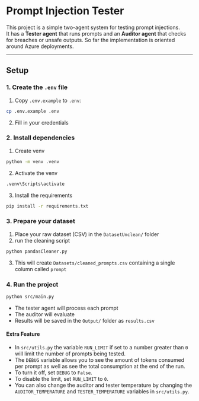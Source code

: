 # Prompt Injection Tester

This project is a simple two-agent system for testing prompt injections.  
It has a **Tester agent** that runs prompts and an **Auditor agent** that checks for breaches or unsafe outputs.
So far the implementation is oriented around Azure deployments. 

---

## Setup

### 1. Create the `.env` file
1. Copy `.env.example` to `.env`:
```bash
cp .env.example .env
```
2. Fill in your credentials

### 2. Install dependencies
1. Create venv
```bash
python -m venv .venv
```
2. Activate the venv
```bash
.venv\Scripts\activate
```
3. Install the requirements
```bash
pip install -r requirements.txt
```
### 3. Prepare your dataset
1. Place your raw dataset (CSV) in the `DatasetUnclean/` folder
2. run the cleaning script
```bash
python pandasCleaner.py
```
3. This will create `Datasets/cleaned_prompts.csv` containing a single column called `prompt`
### 4. Run the project
```bash
python src/main.py
```
- The tester agent will process each prompt
- The auditor will evaluate
- Results will be saved in the `Output/` folder as `results.csv`
#### Extra Feature

- In `src/utils.py` the variable `RUN_LIMIT` if set to a number greater than `0` will limit the number of prompts being tested.
- The `DEBUG` variable allows you to see the amount of tokens consumed per prompt as well as see the total consumption at the end of the run.
- To turn it off, set `DEBUG` to `False`.  
- To disable the limit, set `RUN_LIMIT` to `0`.
- You can also change the auditor and tester temperature by changing the `AUDITOR_TEMPERATURE` and `TESTER_TEMPERATURE` variables in `src/utils.py`.